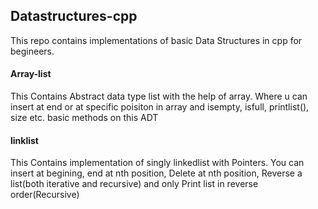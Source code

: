 ## Datastructures-cpp 

This repo contains implementations of basic Data Structures in cpp for begineers.

#### Array-list
This Contains Abstract data type list with the help of array. Where u can insert at end or at specific poisiton in array and isempty, isfull, printlist(), size etc. basic methods on this ADT


#### linklist
This Contains implementation of singly linkedlist with Pointers. You can insert at begining, end at nth position, Delete at nth position, Reverse a list(both iterative and recursive) and only Print list in reverse order(Recursive)

